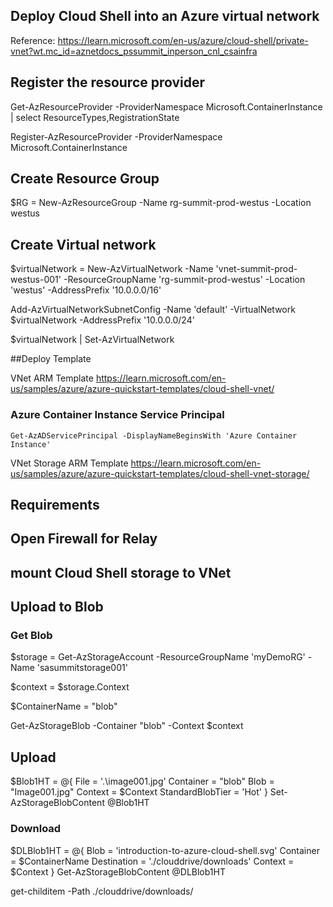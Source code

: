 ## Deploy Cloud Shell into an Azure virtual network

Reference: https://learn.microsoft.com/en-us/azure/cloud-shell/private-vnet?wt.mc_id=aznetdocs_pssummit_inperson_cnl_csainfra

## Register the resource provider

Get-AzResourceProvider -ProviderNamespace Microsoft.ContainerInstance | select ResourceTypes,RegistrationState

Register-AzResourceProvider -ProviderNamespace Microsoft.ContainerInstance

## Create Resource Group

$RG = New-AzResourceGroup -Name rg-summit-prod-westus -Location westus

## Create Virtual network

$virtualNetwork = New-AzVirtualNetwork -Name 'vnet-summit-prod-westus-001' -ResourceGroupName 'rg-summit-prod-westus' -Location 'westus' -AddressPrefix '10.0.0.0/16'

Add-AzVirtualNetworkSubnetConfig -Name 'default' -VirtualNetwork $virtualNetwork -AddressPrefix '10.0.0.0/24'

$virtualNetwork | Set-AzVirtualNetwork

##Deploy Template

VNet ARM Template https://learn.microsoft.com/en-us/samples/azure/azure-quickstart-templates/cloud-shell-vnet/

### Azure Container Instance Service Principal 
    Get-AzADServicePrincipal -DisplayNameBeginsWith 'Azure Container Instance'

VNet Storage ARM Template https://learn.microsoft.com/en-us/samples/azure/azure-quickstart-templates/cloud-shell-vnet-storage/

## Requirements

## Open Firewall for Relay

## mount Cloud Shell storage to VNet

## Upload to Blob

### Get Blob
$storage = Get-AzStorageAccount -ResourceGroupName 'myDemoRG' -Name 'sasummitstorage001'

$context = $storage.Context

$ContainerName = "blob"

Get-AzStorageBlob -Container "blob" -Context $context

## Upload

$Blob1HT = @{
  File             = '.\image001.jpg'
  Container        = "blob"
  Blob             = "Image001.jpg"
  Context          = $Context
  StandardBlobTier = 'Hot'
}
Set-AzStorageBlobContent @Blob1HT

### Download

$DLBlob1HT = @{
  Blob        = 'introduction-to-azure-cloud-shell.svg'
  Container   = $ContainerName
  Destination = './clouddrive/downloads'
  Context     = $Context
}
Get-AzStorageBlobContent @DLBlob1HT

get-childitem -Path ./clouddrive/downloads/